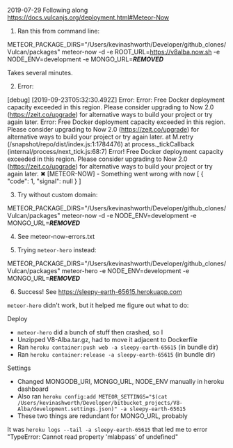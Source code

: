 2019-07-29
Following along https://docs.vulcanjs.org/deployment.html#Meteor-Now

1. Ran this from command line:

METEOR_PACKAGE_DIRS="/Users/kevinashworth/Developer/github_clones/Vulcan/packages" meteor-now -d -e ROOT_URL=https://v8alba.now.sh -e NODE_ENV=development -e MONGO_URL=***REMOVED***

Takes several minutes.

2. Error:

[debug] [2019-09-23T05:32:30.492Z] Error: Error: Free Docker deployment capacity exceeded in this region. Please consider upgrading to Now 2.0 (https://zeit.co/upgrade) for alternative ways to build your project or try again later.
Error: Free Docker deployment capacity exceeded in this region. Please consider upgrading to Now 2.0 (https://zeit.co/upgrade) for alternative ways to build your project or try again later.
    at M.retry (/snapshot/repo/dist/index.js:1:1784476)
    at process.\_tickCallback (internal/process/next_tick.js:68:7)
Error! Free Docker deployment capacity exceeded in this region. Please consider upgrading to Now 2.0 (https://zeit.co/upgrade) for alternative ways to build your project or try again later.
✖ [METEOR-NOW] - Something went wrong with now [
    {
        "code": 1,
        "signal": null
    }
]

3. Try without custom domain:

METEOR_PACKAGE_DIRS="/Users/kevinashworth/Developer/github_clones/Vulcan/packages" meteor-now -d -e NODE_ENV=development -e MONGO_URL=***REMOVED***

4. See meteor-now-errors.txt

5. Trying `meteor-hero` instead:

METEOR_PACKAGE_DIRS="/Users/kevinashworth/Developer/github_clones/Vulcan/packages" meteor-hero -e NODE_ENV=development -e MONGO_URL=***REMOVED***

6. Success! See https://sleepy-earth-65615.herokuapp.com

`meteor-hero` didn't work, but it helped me figure out what to do:

Deploy
- `meteor-hero` did a bunch of stuff then crashed, so I
- Unzipped V8-Alba.tar.gz, had to move it adjacent to Dockerfile
- Ran `heroku container:push web -a sleepy-earth-65615` (in bundle dir)
- Ran `heroku container:release -a sleepy-earth-65615` (in bundle dir)

Settings
- Changed MONGODB_URI, MONGO_URL, NODE_ENV manually in heroku dashboard
- Also ran `heroku config:add METEOR_SETTINGS="$(cat /Users/kevinashworth/Developer/bitbucket_projects/V8-Alba/development.settings.json)" -a sleepy-earth-65615`
- These two things are redundant for MONGO_URL, probably

It was `heroku logs --tail -a sleepy-earth-65615` that led me to error "TypeError: Cannot read property 'mlabpass' of undefined"
